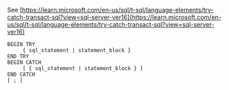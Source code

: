 See [https://learn.microsoft.com/en-us/sql/t-sql/language-elements/try-catch-transact-sql?view=sql-server-ver16](https://learn.microsoft.com/en-us/sql/t-sql/language-elements/try-catch-transact-sql?view=sql-server-ver16)
```
BEGIN TRY  
     { sql_statement | statement_block }  
END TRY  
BEGIN CATCH  
     [ { sql_statement | statement_block } ]  
END CATCH  
[ ; ]
```
